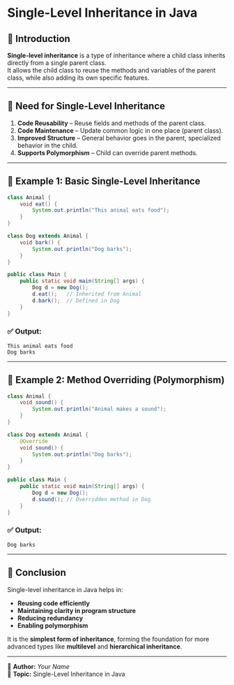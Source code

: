 
# Single-Level Inheritance in Java

## 📌 Introduction
**Single-level inheritance** is a type of inheritance where a child class inherits directly from a single parent class.  
It allows the child class to reuse the methods and variables of the parent class, while also adding its own specific features.

---

## 🔹 Need for Single-Level Inheritance
1. **Code Reusability** – Reuse fields and methods of the parent class.  
2. **Code Maintenance** – Update common logic in one place (parent class).  
3. **Improved Structure** – General behavior goes in the parent, specialized behavior in the child.  
4. **Supports Polymorphism** – Child can override parent methods.

---

## 📌 Example 1: Basic Single-Level Inheritance

```java
class Animal {
    void eat() {
        System.out.println("This animal eats food");
    }
}

class Dog extends Animal {
    void bark() {
        System.out.println("Dog barks");
    }
}

public class Main {
    public static void main(String[] args) {
        Dog d = new Dog();
        d.eat();   // Inherited from Animal
        d.bark();  // Defined in Dog
    }
}
```

### ✅ Output:
```
This animal eats food
Dog barks
```

---

## 📌 Example 2: Method Overriding (Polymorphism)

```java
class Animal {
    void sound() {
        System.out.println("Animal makes a sound");
    }
}

class Dog extends Animal {
    @Override
    void sound() {
        System.out.println("Dog barks");
    }
}

public class Main {
    public static void main(String[] args) {
        Dog d = new Dog();
        d.sound(); // Overridden method in Dog
    }
}
```

### ✅ Output:
```
Dog barks
```

---

## 📌 Conclusion
Single-level inheritance in Java helps in:  
- **Reusing code efficiently**  
- **Maintaining clarity in program structure**  
- **Reducing redundancy**  
- **Enabling polymorphism**  

It is the **simplest form of inheritance**, forming the foundation for more advanced types like **multilevel** and **hierarchical inheritance**.

---

📄 **Author:** *Your Name*  
📌 **Topic:** Single-Level Inheritance in Java
